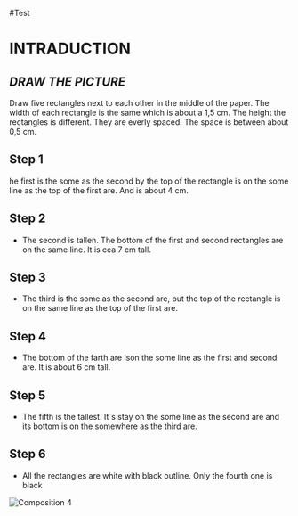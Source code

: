  #Test
 
 
 # INTRADUCTION
## _DRAW THE PICTURE_

Draw five rectangles next to each other in the middle of the paper.
The width of each rectangle is the same which is about a 1,5 cm.
The height the rectangles is different. They are everly spaced.
The space is between about 0,5 cm.

## Step 1
he first is the some as the second by the top of the rectangle is on the some line as the top of the first are. And is about 4 cm.
## Step 2
- The second is tallen. The bottom of the first and second rectangles are on the same line. It is cca 7 cm tall.
## Step 3
- The third is the some as the second are, but the top of the rectangle is on the same line as the top of the first are.
## Step 4
- The bottom of the farth are ison the some line as the first and second are. It is about 6 cm tall.
 ## Step 5
- The fifth is the tallest. It`s stay on the some line as the second are and its bottom is on the somewhere as the third are.

## Step 6
- All the rectangles are white with black outline. Only the fourth one is black

![Composition 4](https://jgagne.github.io/ajovt3-zs21-vskk/img/00-composition/04-comp.png)

